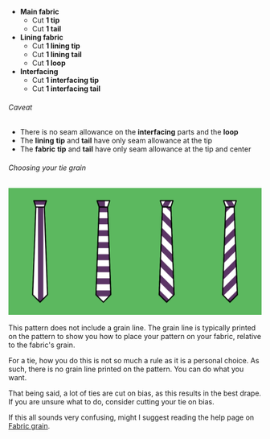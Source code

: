 *   **Main fabric**
    *   Cut **1 tip**
    *   Cut **1 tail**
*   **Lining fabric**
    *   Cut **1 lining tip**
    *   Cut **1 lining tail**
    *   Cut **1 loop**
*   **Interfacing**
    *   Cut **1 interfacing tip**
    *   Cut **1 interfacing tail**

<Warning>

###### Caveat

*   There is no seam allowance on the **interfacing** parts and the **loop**
*   The **lining** **tip** and **tail** have only seam allowance at the tip
*   The **fabric** **tip** and **tail** have only seam allowance at the tip and center

</Warning>

<Tip>

###### Choosing your tie grain

![One fabric, different grains, different ties. Don't worry about rules, make what you like](tie-grain.png)

This pattern does not include a grain line. The grain line is typically printed on the pattern to show you how to place your pattern on your fabric, relative to the fabric's grain.

For a tie, how you do this is not so much a rule as it is a personal choice. As such, there is no grain line printed on the pattern. You can do what you want.

That being said, a lot of ties are cut on bias, as this results in the best drape. If you are unsure what to do, consider cutting your tie on bias.

If this all sounds very confusing, might I suggest reading the help page on [Fabric grain](/docs/sewing/fabric-grain).

</Tip>
